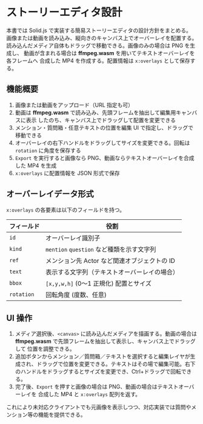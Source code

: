 # ストーリーエディタ設計

本書では Solid.js で実装する簡易ストーリーエディタの設計方針をまとめる。
画像または動画を読み込み、縦向きのキャンバス上でオーバーレイを配置する。
読み込んだメディア自体もドラッグで移動できる。画像のみの場合は PNG を生成し、
動画が含まれる場合は **ffmpeg.wasm** を用いてテキストオーバーレイを各フレームへ
合成した MP4 を作成する。配置情報は `x:overlays` として保存する。

## 機能概要

1. 画像または動画をアップロード（URL 指定も可）
2. 動画は **ffmpeg.wasm**
   で読み込み、先頭フレームを抽出して編集用キャンバスに表示
   したのち、キャンバス上でドラッグして配置を変更できる
3. メンション・質問箱・任意テキストの位置を編集 UI
   で指定し、ドラッグで移動できる
4. オーバーレイの右下ハンドルをドラッグしてサイズを変更できる。回転は `rotation`
   に角度を保存する
5. `Export` を実行すると画像なら PNG、動画ならテキストオーバーレイを合成した MP4
   を生成
6. `x:overlays` に配置情報を JSON 形式で保存

## オーバーレイデータ形式

`x:overlays` の各要素は以下のフィールドを持つ。

| フィールド | 役割                                         |
| ---------- | -------------------------------------------- |
| `id`       | オーバーレイ識別子                           |
| `kind`     | `mention` `question` など種類を示す文字列    |
| `ref`      | メンション先 Actor など関連オブジェクトの ID |
| `text`     | 表示する文字列（テキストオーバーレイの場合） |
| `bbox`     | `[x,y,w,h]` (0〜1 正規化) 配置とサイズ       |
| `rotation` | 回転角度 (度数、任意)                        |

## UI 操作

1. メディア選択後、`<canvas>` に読み込んだメディアを描画する。動画の場合は
   **ffmpeg.wasm** で先頭フレームを抽出して表示し、キャンバス上でドラッグして
   位置を調整できる。
2. 追加ボタンからメンション／質問箱／テキストを選択すると編集レイヤが生成され、ドラッグで位置を変更できる。テキストはその場で編集可能。右下のハンドルをドラッグするとサイズを変更でき、Ctrl+ドラッグで回転できる。
3. 完了後、`Export` を押すと画像の場合は PNG、動画の場合はテキストオーバーレイを
   合成した MP4 と `x:overlays` 配列を返す。

これにより未対応クライアントでも元画像を表示しつつ、対応実装では質問やメンション等の機能を提供できる。
